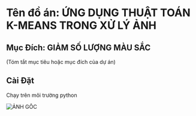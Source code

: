 # Tên đồ án: ỨNG DỤNG THUẬT TOÁN K-MEANS TRONG XỬ LÝ ẢNH


## Mục Đích: GIẢM SỐ LƯỢNG MÀU SẮC

(Tóm tắt mục tiêu hoặc mục đích của dự án)

## Cài Đặt

Chạy trên môi trường python

![ẢNH GỐC]([link_ảnh](https://drive.google.com/file/d/1Djz8-Mh_2o2FV32O1NltDp_mFU075mMQ/view?usp=drive_link)https://drive.google.com/file/d/1Djz8-Mh_2o2FV32O1NltDp_mFU075mMQ/view?usp=drive_link)
